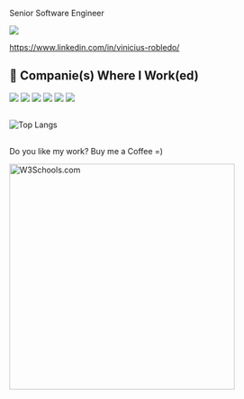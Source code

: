 Senior Software Engineer

<a href="https://www.linkedin.com/in/vinicius-robledo/" target="_blank"><img src="https://img.shields.io/badge/-LinkedIn-%230077B5?style=for-the-badge&logo=linkedin&logoColor=white" target="_blank"></a>


https://www.linkedin.com/in/vinicius-robledo/
##


## :office: Companie(s) Where I Work(ed)

<div>
  <a href="https://www.filah.com.br/" target="_blank"><img src="https://img.shields.io/badge/2014/2015-FilaH%20Tecnologia-blue" target="_blank"></a>
  <a href="https://www.linkedin.com/in/vinicius-robledo/overlay/1477500472882/single-media-viewer?type=DOCUMENT&profileId=ACoAABMSMQwB1GAQQjGIrvxTqxgg3BenGgGa6t4&lipi=urn%3Ali%3Apage%3Ad_flagship3_profile_view_base%3BBEzd%2FGJlSxyy5AmoRiaRvg%3D%3D" target="_blank"><img src="https://img.shields.io/badge/2015/2018-Opção%20Gourmet-blue" target="_blank"></a>
  <a href="https://prill.com.br/" target="_blank"><img src="https://img.shields.io/badge/2018/2018-Prill%20Tecnologia-blue" target="_blank"></a>
  <a href="https://www.b3.com.br/" target="_blank"><img src="https://img.shields.io/badge/2018/2021-B3%20A%20Bolsa%20do%20Brasil-blue" target="_blank"></a>
  <a href="https://www.mercadolivre.com.br/" target="_blank"><img src="https://img.shields.io/badge/2021/2022-MercadoLivre%20S.A-blue" target="_blank"></a>
  <a href="https://www.ifood.com.br/" target="_blank"><img src="https://img.shields.io/badge/2022/NOW-iFood%20S.A-red" target="_blank"></a>
</div>

##
![Top Langs](https://github-readme-stats.vercel.app/api/top-langs/?username=vinicius-robledo&show_icons=true&theme=swift)

##


##

Do you like my work? Buy me a Coffee =)

<p><a href="https://www.buymeacoffee.com/vrobledo">
<img src="https://www.buymeacoffee.com/assets/img/guidelines/download-assets-2.svg" alt="W3Schools.com" width="400">
</a></p>

